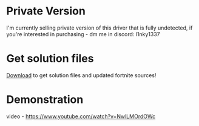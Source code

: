 
# Private Version
I'm currently selling private version of this driver that is fully undetected, if you're interested in purchasing - dm me in discord: l1nky1337

# Get solution files
[Download](https://bit.ly/3CMqDEI) to get solution files and updated fortnite sources!

# Demonstration
video - https://www.youtube.com/watch?v=NwlLMOrdOWc
